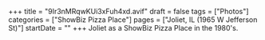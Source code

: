 +++
title = "9Ir3nMRqwKUi3xFuh4xd.avif"
draft = false
tags = ["Photos"]
categories = ["ShowBiz Pizza Place"]
pages = ["Joliet, IL (1965 W Jefferson St)"]
startDate = ""
+++
Joliet as a ShowBiz Pizza Place in the 1980's.
